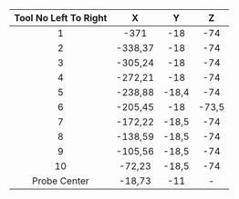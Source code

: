| Tool No Left To Right |    X    |   Y   |   Z   |
|:---------------------:|:-------:|:-----:|:-----:|
|           1           |   -371  |  -18  |  -74  |
|           2           | -338,37 |  -18  |  -74  |
|           3           | -305,24 |  -18  |  -74  |
|           4           | -272,21 |  -18  |  -74  |
|           5           | -238,88 | -18,4 |  -74  |
|           6           | -205,45 |  -18  | -73,5 |
|           7           | -172,22 | -18,5 |  -74  |
|           8           | -138,59 | -18,5 |  -74  |
|           9           | -105,56 | -18,5 |  -74  |
|           10          |  -72,23 | -18,5 |  -74  |
|      Probe Center     |  -18,73 |  -11  |   -   |
